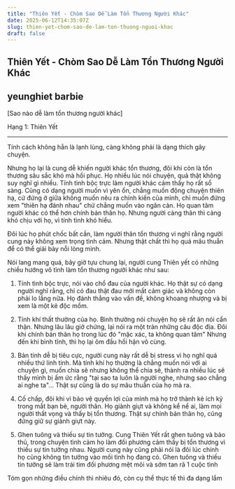 ```yaml
---
title: "Thiên Yết - Chòm Sao Dễ Làm Tổn Thương Người Khác"
date: 2025-06-12T14:35:07Z
slug: thien-yet-chom-sao-de-lam-ton-thuong-nguoi-khac
draft: false
---
```


## Thiên Yết - Chòm Sao Dễ Làm Tổn Thương Người Khác

## yeunghiet barbie

[Sao nào dễ làm tổn thương người khác]
 
 Hạng 1: Thiên Yết 
 
 -----------------------------
 
 Tính cách không hẳn là lạnh lùng, càng không phải là dạng thích gây chuyện. 
 
 Nhưng họ lại là cung dễ khiến người khác tổn thương, đôi khi còn là tổn thương sâu sắc khó mà hồi phục.
 Họ nhiều lúc nói chuyện, quả thật không suy nghĩ gì nhiều. Tính tình bộc trực làm người khác cảm thấy họ rất sổ sàng. Cũng có dạng người muốn vì yên ổn, chẳng muốn động chuyện thiên hạ, cứ đứng ở giữa không muốn nêu ra chính kiến của mình, chỉ muốn đứng xem "thiên hạ đánh nhau" chứ chẳng muốn vào ngăn cản. 
Họ quan tâm người khác có thể hơn chính bản thân họ. Nhưng người càng thân thì càng khó chịu với họ, vì tính tình khó hiểu.
 
Đôi lúc họ phút chốc bất cần, làm người thân tổn thương vì nghĩ rằng người cung này không xem trọng tình cảm. Nhưng thật chất thì họ quá mâu thuẫn để có thể giải bày nỗi lòng mình.
 
Nói lang mang quá, bây giờ tựu chung lại, người cung Thiên yết có những chiều hướng vô tình làm tổn thương người khác như sau:
1. Tính tình bộc trực, nói vào chổ đau của người khác. Họ thật sự có dạng người nghĩ rằng, chỉ có đau thật đau mới mất cảm giác và không còn phải lo lắng nữa. Họ đánh thẳng vào vấn đề, không khoang nhượng và bị xem là một kẻ độc mồm.
 
 
2. Tính khí thất thường của họ. Bình thường nói chuyện họ sẽ rất ăn nói cẩn thận. Nhưng lâu lâu giở chứng, lại nói ra một tràn những câu độc địa. Đôi khi chính bản thân họ trong lúc đó "mặc xác, ta không quan tâm" Nhưng đến khi bình tĩnh, thì họ lại ôm đầu hối hận vô cùng.
 
 
 3. Bản tính dễ bị tiêu cực, người cung này rất dễ bị stress vì họ nghĩ quá nhiều thứ linh tinh. Mà tính khí họ thường là chẳng muốn nói với ai chuyện gì, muốn chia sẽ nhưng không thể chia sẽ, thành ra nhiều lúc sẽ thấy mình bị ấm ức rằng "tại sao ta luôn là người nghe, nhưng sao chẳng ai nghe ta"... Thật sự cũng là do sự mâu thuẫn của họ mà ra.
 
 
4. Cố chấp, đôi khi vì bảo vệ quyền lợi của mình mà họ trở thành kẻ ích kỷ trong mắt bạn bè, người thân. Họ giành giựt và không kể nể ai, làm mọi người thất vọng và thấy bị tổn thương. Thật sự chính bản thân họ, cũng đứng giữ sự giành giựt này.
 
 
5. Ghen tuông và thiếu sự tin tưởng. Cung Thiên Yết rất ghen tuông và bảo thủ, trong chuyện tình cảm họ làm đối phương cảm thấy bị tổn thương vì thiếu sự tin tưởng nhau. Người cung này cũng phải nói là đôi lúc chính họ cũng không tin tưởng vào mối tình họ đang có. Ghen tuông và thiếu tin tưởng sẽ làm trái tim đối phương mệt mõi và sớm tan rã 1 cuộc tình
 
 
Tóm gọn những điều chính thì nhiêu đó, còn cụ thể thực tế thì đa dạng lắm
